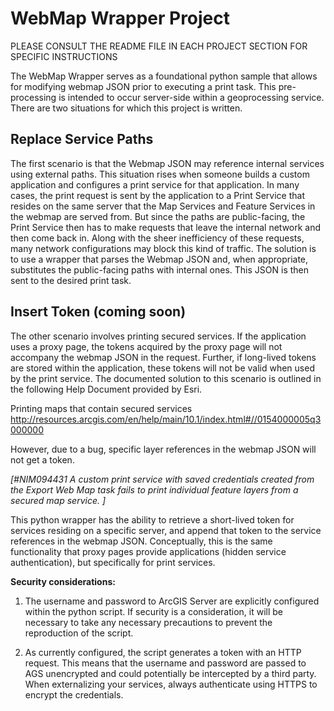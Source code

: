 WebMap Wrapper Project
======================

PLEASE CONSULT THE README FILE IN EACH PROJECT SECTION FOR SPECIFIC INSTRUCTIONS

The WebMap Wrapper serves as a foundational python sample that allows for modifying webmap JSON prior to executing a print task. This pre-processing is intended to occur server-side within a geoprocessing service. There are two situations for which this project is written. 

Replace Service Paths
-------------------
The first scenario is that the Webmap JSON may reference internal services using external paths. This situation rises when someone builds a custom application and configures a print service for that application. In many cases, the print request is sent by the application to a Print Service that resides on the same server that the Map Services and Feature Services in the webmap are served from. But since the paths are public-facing, the Print Service then has to make requests that leave the internal network and then come back in. Along with the sheer inefficiency of these requests, many network configurations may block this kind of traffic. The solution is to use a wrapper that parses the Webmap JSON and, when appropriate, substitutes the public-facing paths with internal ones. This JSON is then sent to the desired print task.

Insert Token (coming soon)
-------------------------
The other scenario involves printing secured services. If the application uses a proxy page, the tokens acquired by the proxy page will not accompany the webmap JSON in the request. Further, if long-lived tokens are stored within the application, these tokens will not be valid when used by the print service. The documented solution to this scenario is outlined in the following Help Document provided by Esri.

Printing maps that contain secured services
http://resources.arcgis.com/en/help/main/10.1/index.html#//0154000005q3000000

However, due to a bug, specific layer references in the webmap JSON will not get a token.

*[#NIM094431  A custom print service with saved credentials created from the Export Web Map task fails to print individual feature layers from a secured map service. ]*

This python wrapper has the ability to retrieve a short-lived token for services residing on a specific server, and append that token to the service references in the webmap JSON. Conceptually, this is the same functionality that proxy pages provide applications (hidden service authentication), but specifically for print services.

**Security considerations:**

1) The username and password to ArcGIS Server are explicitly configured within the python script. If security is a consideration, it will be necessary to take any necessary precautions to prevent the reproduction of the script.

2) As currently configured, the script generates a token with an HTTP request. This means that the username and password are passed to AGS unencrypted and could potentially be intercepted by a third party. When externalizing your services, always authenticate using HTTPS to encrypt the credentials.

